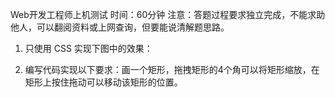 Web开发工程师上机测试
时间：60分钟
注意：答题过程要求独立完成，不能求助他人，可以翻阅资料或上网查询，但要能说清解题思路。

1.	只使用 CSS 实现下图中的效果：

 

2.	编写代码实现以下要求：画一个矩形，拖拽矩形的4个角可以将矩形缩放，在矩形上按住拖动可以移动该矩形的位置。

 
